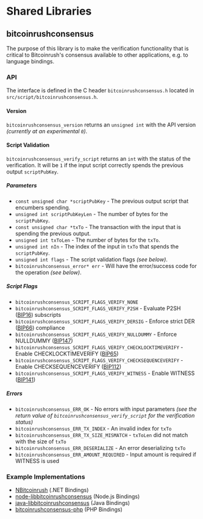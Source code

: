 Shared Libraries
================

## bitcoinrushconsensus

The purpose of this library is to make the verification functionality that is critical to Bitcoinrush's consensus available to other applications, e.g. to language bindings.

### API

The interface is defined in the C header `bitcoinrushconsensus.h` located in  `src/script/bitcoinrushconsensus.h`.

#### Version

`bitcoinrushconsensus_version` returns an `unsigned int` with the API version *(currently at an experimental `0`)*.

#### Script Validation

`bitcoinrushconsensus_verify_script` returns an `int` with the status of the verification. It will be `1` if the input script correctly spends the previous output `scriptPubKey`.

##### Parameters
- `const unsigned char *scriptPubKey` - The previous output script that encumbers spending.
- `unsigned int scriptPubKeyLen` - The number of bytes for the `scriptPubKey`.
- `const unsigned char *txTo` - The transaction with the input that is spending the previous output.
- `unsigned int txToLen` - The number of bytes for the `txTo`.
- `unsigned int nIn` - The index of the input in `txTo` that spends the `scriptPubKey`.
- `unsigned int flags` - The script validation flags *(see below)*.
- `bitcoinrushconsensus_error* err` - Will have the error/success code for the operation *(see below)*.

##### Script Flags
- `bitcoinrushconsensus_SCRIPT_FLAGS_VERIFY_NONE`
- `bitcoinrushconsensus_SCRIPT_FLAGS_VERIFY_P2SH` - Evaluate P2SH ([BIP16](https://github.com/bitcoinrush/bips/blob/master/bip-0016.mediawiki)) subscripts
- `bitcoinrushconsensus_SCRIPT_FLAGS_VERIFY_DERSIG` - Enforce strict DER ([BIP66](https://github.com/bitcoinrush/bips/blob/master/bip-0066.mediawiki)) compliance
- `bitcoinrushconsensus_SCRIPT_FLAGS_VERIFY_NULLDUMMY` - Enforce NULLDUMMY ([BIP147](https://github.com/bitcoinrush/bips/blob/master/bip-0147.mediawiki))
- `bitcoinrushconsensus_SCRIPT_FLAGS_VERIFY_CHECKLOCKTIMEVERIFY` - Enable CHECKLOCKTIMEVERIFY ([BIP65](https://github.com/bitcoinrush/bips/blob/master/bip-0065.mediawiki))
- `bitcoinrushconsensus_SCRIPT_FLAGS_VERIFY_CHECKSEQUENCEVERIFY` - Enable CHECKSEQUENCEVERIFY ([BIP112](https://github.com/bitcoinrush/bips/blob/master/bip-0112.mediawiki))
- `bitcoinrushconsensus_SCRIPT_FLAGS_VERIFY_WITNESS` - Enable WITNESS ([BIP141](https://github.com/bitcoinrush/bips/blob/master/bip-0141.mediawiki))

##### Errors
- `bitcoinrushconsensus_ERR_OK` - No errors with input parameters *(see the return value of `bitcoinrushconsensus_verify_script` for the verification status)*
- `bitcoinrushconsensus_ERR_TX_INDEX` - An invalid index for `txTo`
- `bitcoinrushconsensus_ERR_TX_SIZE_MISMATCH` - `txToLen` did not match with the size of `txTo`
- `bitcoinrushconsensus_ERR_DESERIALIZE` - An error deserializing `txTo`
- `bitcoinrushconsensus_ERR_AMOUNT_REQUIRED` - Input amount is required if WITNESS is used

### Example Implementations
- [NBitcoinrush](https://github.com/NicolasDorier/NBitcoinrush/blob/master/NBitcoinrush/Script.cs#L814) (.NET Bindings)
- [node-libbitcoinrushconsensus](https://github.com/bitpay/node-libbitcoinrushconsensus) (Node.js Bindings)
- [java-libbitcoinrushconsensus](https://github.com/dexX7/java-libbitcoinrushconsensus) (Java Bindings)
- [bitcoinrushconsensus-php](https://github.com/Bit-Wasp/bitcoinrushconsensus-php) (PHP Bindings)
